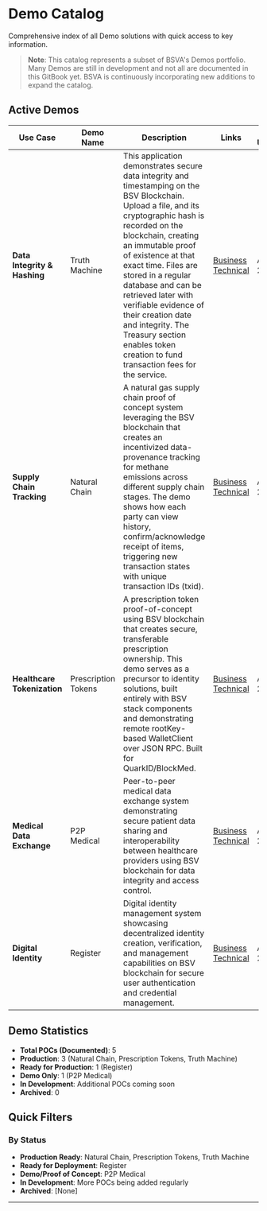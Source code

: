 # Demo Catalog

Comprehensive index of all Demo solutions with quick access to key information.

> **Note**: This catalog represents a subset of BSVA's Demos portfolio. Many Demos are still in development and not all are documented in this GitBook yet. BSVA is continuously incorporating new additions to expand the catalog.

## Active Demos

| Use Case | Demo Name | Description | Links | Last Updated |
|----------|-----------|-------------|-------|--------------|
| **Data Integrity & Hashing** | Truth Machine | This application demonstrates secure data integrity and timestamping on the BSV Blockchain. Upload a file, and its cryptographic hash is recorded on the blockchain, creating an immutable proof of existence at that exact time. Files are stored in a regular database and can be retrieved later with verifiable evidence of their creation date and integrity. The Treasury section enables token creation to fund transaction fees for the service. | [Business](demo-catalog/truth-machine/business-truth-machine.md) [Technical](demo-catalog/truth-machine/technical-truth-machine.md) | Aug 2025 |
| **Supply Chain Tracking** | Natural Chain | A natural gas supply chain proof of concept system leveraging the BSV blockchain that creates an incentivized data-provenance tracking for methane emissions across different supply chain stages. The demo shows how each party can view history, confirm/acknowledge receipt of items, triggering new transaction states with unique transaction IDs (txid). | [Business](demo-catalog/natural-chain/business-natural-chain.md) [Technical](demo-catalog/natural-chain/technical-natural-chain.md) | Aug 2025 |
| **Healthcare Tokenization** | Prescription Tokens | A prescription token proof-of-concept using BSV blockchain that creates secure, transferable prescription ownership. This demo serves as a precursor to identity solutions, built entirely with BSV stack components and demonstrating remote rootKey-based WalletClient over JSON RPC. Built for QuarkID/BlockMed. | [Business](demo-catalog/prescription-tokens/business-prescription-tokens.md) [Technical](demo-catalog/prescription-tokens/technical-prescription-tokens.md) | Aug 2025 |
| **Medical Data Exchange** | P2P Medical | Peer-to-peer medical data exchange system demonstrating secure patient data sharing and interoperability between healthcare providers using BSV blockchain for data integrity and access control. | [Business](demo-catalog/p2p-medical/business-p2p-medical.md) [Technical](demo-catalog/p2p-medical/technical-p2p-medical.md) | Aug 2025 |
| **Digital Identity** | Register | Digital identity management system showcasing decentralized identity creation, verification, and management capabilities on BSV blockchain for secure user authentication and credential management. | [Business](demo-catalog/register/business-register.md) [Technical](demo-catalog/register/technical-register.md) | Aug 2025 |


## Demo Statistics

- **Total POCs (Documented)**: 5
- **Production**: 3 (Natural Chain, Prescription Tokens, Truth Machine)
- **Ready for Production**: 1 (Register)
- **Demo Only**: 1 (P2P Medical)
- **In Development**: Additional POCs coming soon
- **Archived**: 0

## Quick Filters

### By Status
- **Production Ready**: Natural Chain, Prescription Tokens, Truth Machine
- **Ready for Deployment**: Register
- **Demo/Proof of Concept**: P2P Medical
- **In Development**: More POCs being added regularly
- **Archived**: [None]

---
